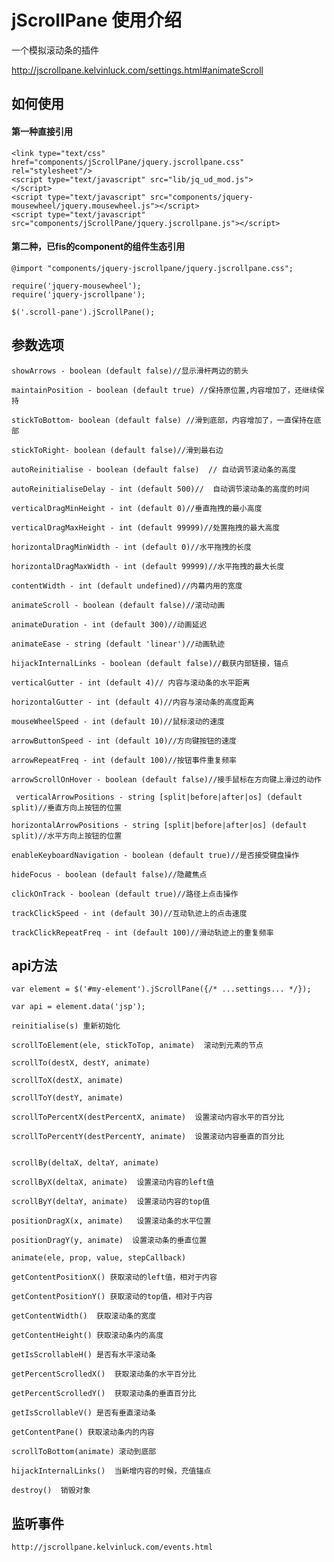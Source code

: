 # jScrollPane 使用介绍

一个模拟滚动条的插件

http://jscrollpane.kelvinluck.com/settings.html#animateScroll

## 如何使用

#### 第一种直接引用

	<link type="text/css" href="components/jScrollPane/jquery.jscrollpane.css" rel="stylesheet"/>
	<script type="text/javascript" src="lib/jq_ud_mod.js">
	</script>
	<script type="text/javascript" src="components/jquery-mousewheel/jquery.mousewheel.js"></script>
	<script type="text/javascript" src="components/jScrollPane/jquery.jscrollpane.js"></script>

#### 第二种，已fis的component的组件生态引用

	@import "components/jquery-jscrollpane/jquery.jscrollpane.css";

	require('jquery-mousewheel');
	require('jquery-jscrollpane');

	$('.scroll-pane').jScrollPane();


## 参数选项

	showArrows - boolean (default false)//显示滑杆两边的箭头

	maintainPosition - boolean (default true) //保持原位置,内容增加了，还继续保持

	stickToBottom- boolean (default false) //滑到底部，内容增加了，一直保持在底部

	stickToRight- boolean (default false)//滑到最右边

	autoReinitialise - boolean (default false)  // 自动调节滚动条的高度

	autoReinitialiseDelay - int (default 500)//  自动调节滚动条的高度的时间

	verticalDragMinHeight - int (default 0)//垂直拖拽的最小高度
 
    verticalDragMaxHeight - int (default 99999)//处置拖拽的最大高度
 
    horizontalDragMinWidth - int (default 0)//水平拖拽的长度
 
    horizontalDragMaxWidth - int (default 99999)//水平拖拽的最大长度

	contentWidth - int (default undefined)//内幕内用的宽度

	animateScroll - boolean (default false)//滚动动画

	animateDuration - int (default 300)//动画延迟

	animateEase - string (default 'linear')//动画轨迹

	hijackInternalLinks - boolean (default false)//截获内部链接，锚点

	verticalGutter - int (default 4)// 内容与滚动条的水平距离
 
	horizontalGutter - int (default 4)//内容与滚动条的高度距离

	mouseWheelSpeed - int (default 10)//鼠标滚动的速度

	arrowButtonSpeed - int (default 10)//方向键按钮的速度 

	arrowRepeatFreq - int (default 100)//按钮事件重复频率

	arrowScrollOnHover - boolean (default false)//接手鼠标在方向键上滑过的动作

	 verticalArrowPositions - string [split|before|after|os] (default split)//垂直方向上按钮的位置
 
    horizontalArrowPositions - string [split|before|after|os] (default split)//水平方向上按钮的位置
 
    enableKeyboardNavigation - boolean (default true)//是否接受键盘操作
 
    hideFocus - boolean (default false)//隐藏焦点
 
    clickOnTrack - boolean (default true)//路径上点击操作
 
    trackClickSpeed - int (default 30)//互动轨迹上的点击速度
 
    trackClickRepeatFreq - int (default 100)//滑动轨迹上的重复频率


## api方法

	var element = $('#my-element').jScrollPane({/* ...settings... */});

	var api = element.data('jsp');

	reinitialise(s) 重新初始化
	
	scrollToElement(ele, stickToTop, animate)  滚动到元素的节点

	scrollTo(destX, destY, animate)

	scrollToX(destX, animate)

	scrollToY(destY, animate)	

	scrollToPercentX(destPercentX, animate)  设置滚动内容水平的百分比

	scrollToPercentY(destPercentY, animate)  设置滚动内容垂直的百分比

	
	scrollBy(deltaX, deltaY, animate)

	scrollByX(deltaX, animate)	设置滚动内容的left值

	scrollByY(deltaY, animate)  设置滚动内容的top值

	positionDragX(x, animate)	设置滚动条的水平位置

	positionDragY(y, animate)  设置滚动条的垂直位置

	animate(ele, prop, value, stepCallback)

	getContentPositionX() 获取滚动的left值，相对于内容

	getContentPositionY() 获取滚动的top值，相对于内容

	getContentWidth()  获取滚动条的宽度

	getContentHeight() 获取滚动条内的高度

	getIsScrollableH() 是否有水平滚动条

	getPercentScrolledX()  获取滚动条的水平百分比  

	getPercentScrolledY()  获取滚动条的垂直百分比  

	getIsScrollableV() 是否有垂直滚动条

	getContentPane() 获取滚动条内的内容

	scrollToBottom(animate) 滚动到底部

	hijackInternalLinks()  当新增内容的时候，充值锚点

	destroy()  销毁对象


## 监听事件

 	http://jscrollpane.kelvinluck.com/events.html


